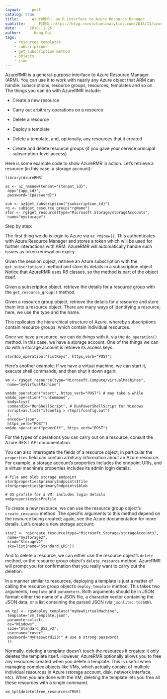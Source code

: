 ```yaml
---
layout:     post
catalog: true
title:      AzureRMR： an R interface to Azure Resource Manager
subtitle:      转载自：https://blog.revolutionanalytics.com/2018/11/azurermr-azure-resource-manager.html
date:      2018-11-26
author:      Hong Ooi
tags:
    - resources templates
    - subscriptions
    - get_subscription method
    - objects
    - json
---
```


AzureRMR is a general-purpose interface to Azure Resource Manager (ARM). You can use it to work with nearly any Azure object that ARM can handle: subscriptions, resource groups, resources, templates and so on. The things you can do with AzureRMR include:

- Create a new resource

- Carry out arbitrary operations on a resource

- Delete a resource

- Deploy a template

- Delete a template, and, optionally, any resources that it created

- Create and delete resource groups (if you gave your service principal subscription-level access)


Here is some example code to show AzureRMR in action. Let’s retrieve a resource (in this case, a storage account):

```
library(AzureRMR)

az <- az_rm$new(tenant="{tenant_id}",
 app="{app_id}",
 password="{password}")

sub <- az$get_subscription("{subscription_id}")
rg <- sub$get_resource_group("rgName")
stor <- rg$get_resource(type="Microsoft.Storage/storageAccounts",
 name="mystorage")
```

Step by step:


The first thing we do is login to Azure via `az_rm$new()`. This authenticates with Azure Resource Manager and stores a token which will be used for further interactions with ARM. AzureRMR will automatically handle such issues as token renewal on expiry.


Given the session object, retrieve an Azure subscription with the `get_subscription()` method and store its details in a subscription object. Notice that AzureRMR uses R6 classes, so the method is part of the object itself.


Given a subscription object, retrieve the details for a resource group with the `get_resource_group()` method.


Given a resource group object, retrieve the details for a resource and store them into a resource object. There are many ways of identifying a resource; here, we use the type and the name.


This replicates the hierarchical structure of Azure, whereby subscriptions contain resource groups, which contain individual resources.

Once we have a resource, we can do *things* with it, via the `do_operation()` method. In this case, we have a storage account. One of the things we can do with a storage account is retrieve its access keys.

```
stor$do_operation("listKeys", https_verb="POST")
```

Here’s another example. If we have a virtual machine, we can start it, execute shell commands, and then shut it down again:

```
vm <- rg$get_resource(type="Microsoft.Compute/virtualMachines",
 name="myVirtualMachine")

vm$do_operation("start", https_verb="POST") # may take a while
vm$do_operation("runCommand",
 body=list(
 commandId="RunShellScript", # RunPowerShellScript for Windows
 script=as.list("ifconfig > /tmp/ifconfig.out")
 ),
 encode="json",
 https_verb="POST")
vm$do_operation("powerOff", https_verb="POST")
```

For the types of operations you can carry out on a resource, consult the Azure REST API documentation.

You can also interrogate the fields of a resource object; in particular the `properties` field can contain arbitrary information about an Azure resource. For example, a storage account’s properties includes the endpoint URIs, and a virtual machine’s properties includes its admin login details.

```
# file and blob storage endpoint
stor$properties$primaryEndpoints$file
stor$properties$primaryEndpoints$blob

# OS profile for a VM: includes login details
vm$properties$osProfile
```

To create a new resource, we can use the resource group object’s `create_resource` method. The specific arguments to this method depend on the resource being created; again, see the Azure documentation for more details. Let’s create a new storage account:

```
stor2 <- rg$create_resource(type="Microsoft.Storage/storageAccounts",
 name="mystorage2",
 kind="StorageV2",
 sku=list(name="Standard_LRS"))
```

And to delete a resource, we can either use the resource object’s `delete` method, or the resource group object’s `delete_resource` method. AzureRMR will prompt you for confirmation that you really want to carry out the deletion.

In a manner similar to resources, deploying a template is just a matter of calling the resource group object’s `deploy_template` method. This takes two arguments, `template` and `parameters`. Both arguments should be in JSON format: either the name of a JSON file, a character vector containing the JSON data, or a list containing the parsed JSON (via `jsonlite::toJSON`).

```
vm_tpl <- rg$deploy_template("myNewVirtualMachine",
 template="vm_template.json",
 parameters=list(
 os="Windows",
 size="Standard_DS2_v2",
 username="ruser",
 password="MyPassword123!" # use a strong password!
 ))
```

Normally, deleting a template doesn’t touch the resources it creates: it only deletes the template itself. However, AzureRMR optionally allows you to free any resources created when you delete a template. This is useful when managing complex objects like VMs, which actually consist of multiple individual resources in Azure (storage account, disk, network interface, etc). When you are done with the VM, deleting the template lets you free all these resources with a single command.

```
vm_tpl$delete(free_resources=TRUE)
```
